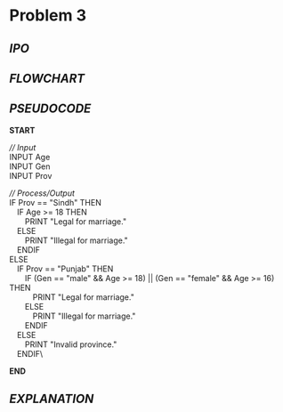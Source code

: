 # Problem 3

## *IPO*

## *FLOWCHART*

## *PSEUDOCODE*

**START**

*// Input*\
INPUT Age\
INPUT Gen\
INPUT Prov

*// Process/Output*\
IF Prov == "Sindh" THEN\
&emsp;IF Age >= 18 THEN\
&emsp;&emsp;PRINT "Legal for marriage."\
&emsp;ELSE\
&emsp;&emsp;PRINT "Illegal for marriage."\
&emsp;ENDIF\
ELSE\
&emsp;IF Prov == "Punjab" THEN\
&emsp;&emsp;IF (Gen == "male" && Age >= 18) || (Gen == "female" && Age >= 16) THEN\
&emsp;&emsp;&emsp;PRINT "Legal for marriage."\
&emsp;&emsp;ELSE\
&emsp;&emsp;&emsp;PRINT "Illegal for marriage."\
&emsp;&emsp;ENDIF\
&emsp;ELSE\
&emsp;&emsp;PRINT "Invalid province."\
&emsp;ENDIF\

**END**

## *EXPLANATION*
